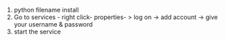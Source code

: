 1. python filename install
2. Go to services - right click- properties- > log on -> add account -> give your username & password
3. start the service
